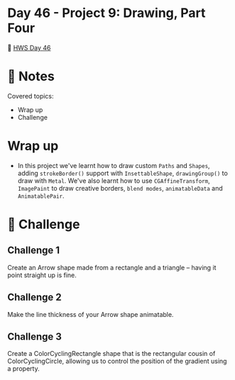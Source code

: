 # Day 46 - Project 9: Drawing, Part Four
🔗 [HWS Day 46](https://www.hackingwithswift.com/100/swiftui/46)

# 📝 Notes
Covered topics:

- Wrap up
- Challenge

# Wrap up

- In this project we've learnt how to draw custom `Paths` and `Shapes`, adding `strokeBorder()` support with `InsettableShape`, `drawingGroup()` to draw with `Metal`. We've also learnt how to use `CGAffineTransform`, `ImagePaint` to draw creative borders, `blend modes`, `animatableData` and `AnimatablePair`.

# 🎯 Challenge

## Challenge 1
>
Create an Arrow shape made from a rectangle and a triangle – having it point straight up is fine.

## Challenge 2
>
Make the line thickness of your Arrow shape animatable.

## Challenge 3
>
Create a ColorCyclingRectangle shape that is the rectangular cousin of ColorCyclingCircle, allowing us to control the position of the gradient using a property.